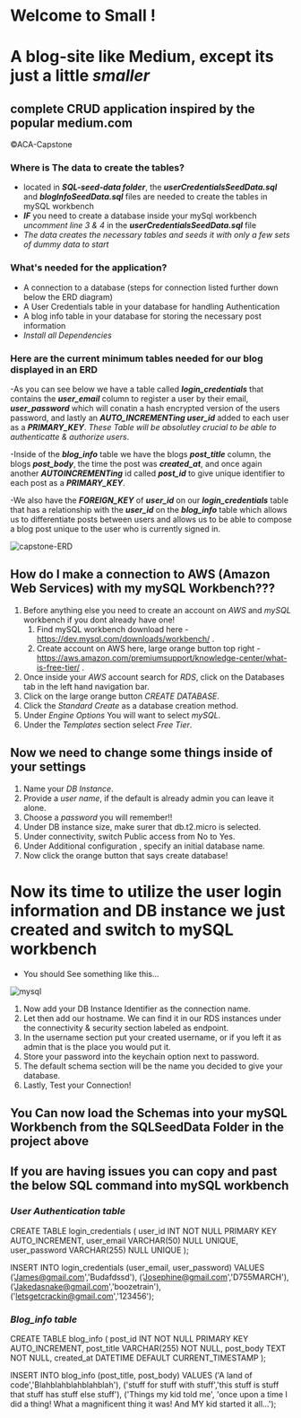 # **Welcome to Small !** 
# A blog-site like Medium, except its just a little *smaller*
## complete CRUD application inspired by the popular medium.com
©ACA-Capstone

### Where is The data to create the tables?
* located in ***SQL-seed-data folder***, the ***userCredentialsSeedData.sql*** and ***blogInfoSeedData.sql*** files are needed to create the tables in mySQL workbench
* ***IF*** you need to create a database inside your mySql workbench *uncomment line 3 & 4* in the ***userCredentialsSeedData.sql*** file
* *The data creates the necessary tables and seeds it with only a few sets of dummy data to start*


### What's needed for the application?
* A connection to a database (steps for connection listed further down below the ERD diagram)
* A User Credentials table in your database for handling Authentication
* A blog info table in your database for storing the necessary post information
* *Install all Dependencies*

### **Here are the current minimum tables needed for our blog displayed in an ERD**

-As you can see below we have a table called ***login_credentials*** that contains the ***user_email*** column to register a user by their email,
***user_password*** which will conatin a hash encrypted version of the users password, and lastly an ***AUTO_INCREMENTing user_id*** added 
to each user as a ***PRIMARY_KEY***. *These Table will be absolutley crucial to be able to authenticatte & authorize users*.

-Inside of the ***blog_info*** table we have the blogs ***post_title*** column, the blogs ***post_body***, the time the post was ***created_at***, and once again another ***AUTOINCREMENTing*** id called ***post_id*** to give unique identifier to each post as a ***PRIMARY_KEY***.

-We also have the ***FOREIGN_KEY*** of ***user_id*** on our ***login_credentials*** table that has a relationship with the ***user_id*** on the ***blog_info*** table
which allows us to differentiate posts between users and allows us to be able to compose a blog post unique to the user who is currently signed in.


![capstone-ERD](https://user-images.githubusercontent.com/90695804/160251728-f875cb8a-fc78-46f3-8405-6a59939ca89e.png)



## How do I make a connection to AWS (Amazon Web Services) with my mySQL Workbench???

1.  Before anything else you need to create an account on *AWS* and *mySQL* workbench if you dont already have one! 
    1. Find mySQL workbench download here - https://dev.mysql.com/downloads/workbench/ .
    2. Create account on AWS here, large orange button top right - https://aws.amazon.com/premiumsupport/knowledge-center/what-is-free-tier/ .
2. Once inside your *AWS* account search for *RDS*, click on the Databases tab in the left hand navigation bar.
3. Click on the large orange button *CREATE DATABASE*.
4. Click the *Standard Create* as a database creation method.
5. Under *Engine Options* You will want to select *mySQL*.
6. Under the *Templates* section select *Free Tier*.

## Now we need to change some things inside of your settings

1. Name your *DB Instance*.
2. Provide a *user name*, if the default is already admin you can leave it alone.
3. Choose a *password* you will remember!!
4. Under DB instance size, make surer that db.t2.micro is selected.
5. Under connectivity, switch Public access from No to Yes.
6. Under Additional configuration , specify an initial database name. 
7. Now click the orange button that says create database!

# Now its time to utilize the user login information and DB instance we just created and switch to mySQL workbench
* You should See something like this...

![mysql](https://user-images.githubusercontent.com/90695804/159941618-23f7eaff-9a29-44a8-9b63-ac48a44be084.png)

1. Now add your DB Instance Identifier as the connection name.
2. Let then add our hostname. We can find it in our RDS instances under the connectivity & security section labeled as endpoint.
3. In the username section put your created username, or if you left it as admin that is the place you would put it.
4. Store your password into the keychain option next to password.
5. The default schema section will be the name you decided to give your database.
6. Lastly, Test your Connection!


## You Can now load the Schemas into your mySQL Workbench from the SQLSeedData Folder in the project above
## If you are having issues you can copy and past the below SQL command into mySQL workbench

### ***User Authentication table***


CREATE TABLE login_credentials (
    user_id INT NOT NULL PRIMARY KEY AUTO_INCREMENT,
    user_email VARCHAR(50) NULL UNIQUE,
    user_password VARCHAR(255) NULL UNIQUE 
    );
    


INSERT INTO login_credentials
	(user_email, user_password)
 VALUES 
  ('James@gmail.com','Budafdssd'),
   ('Josephine@gmail.com','D755MARCH'),
   ('Jakedasnake@gmail.com','boozetrain'),
   ('letsgetcrackin@gmail.com','123456');
   
   
### ***Blog_info table***


CREATE TABLE blog_info (
    post_id INT NOT NULL PRIMARY KEY AUTO_INCREMENT,
    post_title VARCHAR(255) NOT NULL,
    post_body TEXT NOT NULL,
    created_at DATETIME DEFAULT CURRENT_TIMESTAMP
    );
    



 INSERT INTO blog_info
	(post_title, post_body)
 VALUES 
  ('A land of code','Blahblahblahblahblah'),
   ('stuff for stuff with stuff','this stuff is stuff that stuff has stuff else stuff'),
   ('Things my kid told me', 'once upon a time I did a thing! What a magnificent thing it was! And MY kid started it all...');















